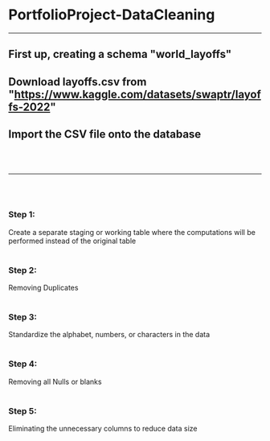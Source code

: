 # PortfolioProject-DataCleaning

---

## First up, creating a schema "world_layoffs"
## Download layoffs.csv from "https://www.kaggle.com/datasets/swaptr/layoffs-2022"
## Import the CSV file onto the database

<br /><br />

---

<br /><br />

### Step 1:
Create a separate staging or working table where the computations will be performed instead of the original table
<br /><br />

### Step 2:
Removing Duplicates
<br /><br />

### Step 3:
Standardize the alphabet, numbers, or characters in the data
<br /><br />

### Step 4:
Removing all Nulls or blanks
<br /><br />

### Step 5:
Eliminating the unnecessary columns to reduce data size
<br /><br />


